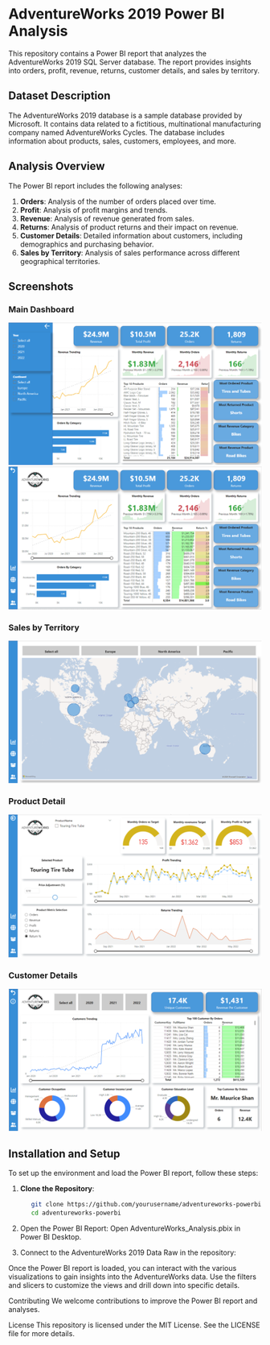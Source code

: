 # AdventureWorks 2019 Power BI Analysis

This repository contains a Power BI report that analyzes the AdventureWorks 2019 SQL Server database. The report provides insights into orders, profit, revenue, returns, customer details, and sales by territory.

## Dataset Description

The AdventureWorks 2019 database is a sample database provided by Microsoft. It contains data related to a fictitious, multinational manufacturing company named AdventureWorks Cycles. The database includes information about products, sales, customers, employees, and more.

## Analysis Overview

The Power BI report includes the following analyses:

1. **Orders**: Analysis of the number of orders placed over time.
2. **Profit**: Analysis of profit margins and trends.
3. **Revenue**: Analysis of revenue generated from sales.
4. **Returns**: Analysis of product returns and their impact on revenue.
5. **Customer Details**: Detailed information about customers, including demographics and purchasing behavior.
6. **Sales by Territory**: Analysis of sales performance across different geographical territories.

## Screenshots

### Main Dashboard

![Main Analysis](screenshots/dashboard_filter_on.png)
![Main Analysis](screenshots/dashboard_filter_off.png)

### Sales by Territory

![Sales Analysis](screenshots/map.png)

### Product Detail

![Product Analysis](screenshots/product_detail.png)

### Customer Details

![Customer Details](screenshots/customer_detail.png)

## Installation and Setup

To set up the environment and load the Power BI report, follow these steps:

1. **Clone the Repository**:

   ```sh
      git clone https://github.com/yourusername/adventureworks-powerbi.git
      cd adventureworks-powerbi
   ```

2. Open the Power BI Report:
   Open AdventureWorks_Analysis.pbix in Power BI Desktop.

3. Connect to the AdventureWorks 2019 Data Raw in the repository:

Once the Power BI report is loaded, you can interact with the various visualizations to gain insights into the AdventureWorks data. Use the filters and slicers to customize the views and drill down into specific details.

Contributing
We welcome contributions to improve the Power BI report and analyses.

License
This repository is licensed under the MIT License. See the LICENSE file for more details.
